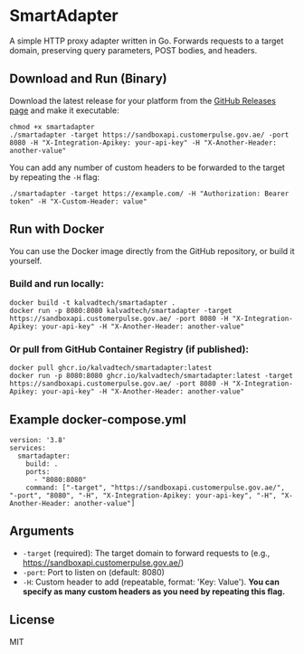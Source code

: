 # SmartAdapter

A simple HTTP proxy adapter written in Go. Forwards requests to a target domain, preserving query parameters, POST bodies, and headers.

## Download and Run (Binary)

Download the latest release for your platform from the [GitHub Releases page](https://github.com/KalvadTech/SmartAdapter/releases) and make it executable:

```
chmod +x smartadapter
./smartadapter -target https://sandboxapi.customerpulse.gov.ae/ -port 8080 -H "X-Integration-Apikey: your-api-key" -H "X-Another-Header: another-value"
```

You can add any number of custom headers to be forwarded to the target by repeating the `-H` flag:

```
./smartadapter -target https://example.com/ -H "Authorization: Bearer token" -H "X-Custom-Header: value"
```

## Run with Docker

You can use the Docker image directly from the GitHub repository, or build it yourself.

### Build and run locally:

```
docker build -t kalvadtech/smartadapter .
docker run -p 8080:8080 kalvadtech/smartadapter -target https://sandboxapi.customerpulse.gov.ae/ -port 8080 -H "X-Integration-Apikey: your-api-key" -H "X-Another-Header: another-value"
```

### Or pull from GitHub Container Registry (if published):

```
docker pull ghcr.io/kalvadtech/smartadapter:latest
docker run -p 8080:8080 ghcr.io/kalvadtech/smartadapter:latest -target https://sandboxapi.customerpulse.gov.ae/ -port 8080 -H "X-Integration-Apikey: your-api-key" -H "X-Another-Header: another-value"
```

## Example docker-compose.yml

```
version: '3.8'
services:
  smartadapter:
    build: .
    ports:
      - "8080:8080"
    command: ["-target", "https://sandboxapi.customerpulse.gov.ae/", "-port", "8080", "-H", "X-Integration-Apikey: your-api-key", "-H", "X-Another-Header: another-value"]
```

## Arguments
- `-target` (required): The target domain to forward requests to (e.g., https://sandboxapi.customerpulse.gov.ae/)
- `-port`: Port to listen on (default: 8080)
- `-H`: Custom header to add (repeatable, format: 'Key: Value'). **You can specify as many custom headers as you need by repeating this flag.**

## License
MIT
